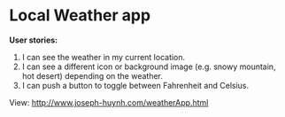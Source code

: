 # Local Weather app

**User stories:**  
1.  I can see the weather in my current location.  
2.  I can see a different icon or background image (e.g. snowy mountain, hot desert) depending on the weather.  
3.  I can push a button to toggle between Fahrenheit and Celsius.  

View: http://www.joseph-huynh.com/weatherApp.html
